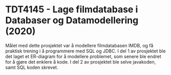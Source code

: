 # TDT4145 - Lage filmdatabase i Databaser og Datamodellering (2020)
Målet med dette prosjektet var å modellere filmdatabasen IMDB, og få praktisk trening i å programmere med SQL og JDBC. 
I del 1 av prosjektet ble det laget et ER-diagram for å modellere problemet, som senere ble endret for å gjøre det enklere å kode. I del 2 av prosjektet ble selve javakoden, samt SQL koden skrevet. 
